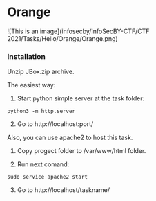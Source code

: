 <h1>Orange</h1>

![This is an image](infosecby/InfoSecBY-CTF/CTF 2021/Tasks/Hello/Orange/Orange.png)

<h3>Installation</h3>

Unzip JBox.zip archive.

The easiest way:

1) Start python simple server at the task folder:

```
python3 -m http.server 
```
2) Go to http://localhost:port/

Also, you can use apache2 to host this task.

1) Copy progect folder to /var/www/html folder.

2) Run next comand: 
```
sudo service apache2 start
```
3) Go to http://localhost/taskname/